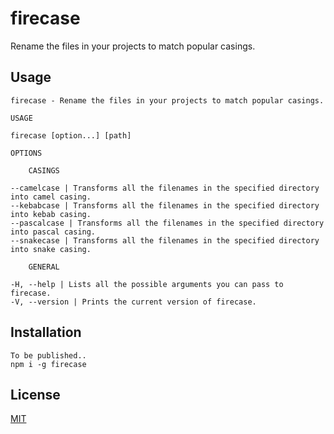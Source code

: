 # firecase
Rename the files in your projects to match popular casings.

## Usage

```
firecase - Rename the files in your projects to match popular casings.

USAGE

firecase [option...] [path]

OPTIONS

    CASINGS

--camelcase | Transforms all the filenames in the specified directory into camel casing.
--kebabcase | Transforms all the filenames in the specified directory into kebab casing.
--pascalcase | Transforms all the filenames in the specified directory into pascal casing. 
--snakecase | Transforms all the filenames in the specified directory into snake casing.

    GENERAL

-H, --help | Lists all the possible arguments you can pass to firecase.
-V, --version | Prints the current version of firecase. 
```

## Installation

```
To be published..
npm i -g firecase
```

## License
[MIT](LICENSE)

